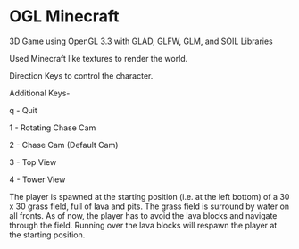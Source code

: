# OGL Minecraft

3D Game using OpenGL 3.3 with GLAD, GLFW, GLM, and SOIL Libraries

Used Minecraft like textures to render the world.

Direction Keys to control the character.

Additional Keys- 

q - Quit

1 - Rotating Chase Cam

2 - Chase Cam (Default Cam)

3 - Top View

4 - Tower View

The player is spawned at the starting position (i.e. at the left bottom) of a 30 x 30 grass field, full of lava and pits. The grass field is surround by water on all fronts. As of now, the player has to avoid the lava blocks and navigate through the field. Running over the lava blocks will respawn the player at the starting position.

